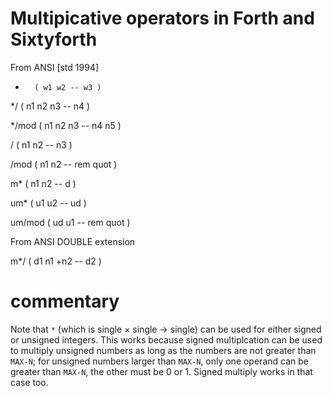 # Multipicative operators in Forth and Sixtyforth

From ANSI [std 1994]

*       ( w1 w2 -- w3 )

*/      ( n1 n2 n3 -- n4 )

*/mod   ( n1 n2 n3 -- n4 n5 )

/       ( n1 n2 -- n3 )

/mod    ( n1 n2 -- rem quot )

m*      ( n1 n2 -- d )

um*     ( u1 u2 -- ud )

um/mod  ( ud u1 -- rem quot )

From ANSI DOUBLE extension

m*/     ( d1 n1 +n2 -- d2 )

# commentary

Note that `*` (which is single × single → single)
can be used for either signed or unsigned integers.
This works because signed multiplcation can be used
to multiply unsigned numbers as long as the numbers are
not greater than `MAX-N`;
for unsigned numbers larger than `MAX-N`,
only one operand can be greater than `MAX-N`,
the other must be 0 or 1.
Signed multiply works in that case too.
